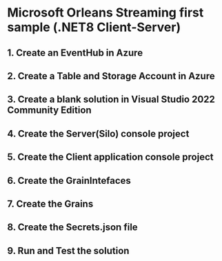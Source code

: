 # Microsoft Orleans Streaming first sample (.NET8 Client-Server)

## 1. Create an EventHub in Azure

## 2. Create a Table and Storage Account in Azure


## 3. Create a blank solution in Visual Studio 2022 Community Edition


## 4. Create the Server(Silo) console project


## 5. Create the Client application console project


## 6. Create the GrainIntefaces 


## 7. Create the Grains

## 8. Create the Secrets.json file


## 9. Run and Test the solution


